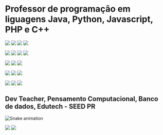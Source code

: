 # Professor de programação em liguagens Java, Python, Javascript, PHP e C++


[![](https://img.shields.io/badge/Python-FFD43B?style=for-the-badge&logo=python&logoColor=blue)](https://www.python.org/) [![](https://img.shields.io/badge/Flask-000000?style=for-the-badge&logo=flask&logoColor=white)](https://flask.palletsprojects.com/en/2.1.x/) [![](https://img.shields.io/badge/Django-092E20?style=for-the-badge&logo=django&logoColor=green)](https://docs.djangoproject.com/en/4.0/) [![](https://img.shields.io/badge/django%20rest-ff1709?style=for-the-badge&logo=django&logoColor=white)](https://www.django-rest-framework.org/) 
 
[![](https://img.shields.io/badge/JavaScript-323330?style=for-the-badge&logo=javascript&logoColor=F7DF1E)](https://262.ecma-international.org/5.1/) [![](https://img.shields.io/badge/Node.js-339933?style=for-the-badge&logo=nodedotjs&logoColor=white)](https://nodejs.org/en/) [![](https://img.shields.io/badge/React-20232A?style=for-the-badge&logo=react&logoColor=61DAFB)](https://pt-br.reactjs.org/docs/getting-started.html) [![](https://img.shields.io/badge/next.js-000000?style=for-the-badge&logo=nextdotjs&logoColor=white)](https://nextjs.org/) 

[![](https://img.shields.io/badge/Java-ED8B00?style=for-the-badge&logo=java&logoColor=white)](https://docs.oracle.com/en/java/) [![](https://img.shields.io/badge/Spring-6DB33F?style=for-the-badge&logo=spring&logoColor=white)](https://spring.io/) [![](https://img.shields.io/badge/Spring_Boot-F2F4F9?style=for-the-badge&logo=spring-boot)](https://spring.io/projects/spring-boot)

[![](https://img.shields.io/badge/PHP-777BB4?style=for-the-badge&logo=php&logoColor=white)](https://www.php.net/) [![](https://img.shields.io/badge/Symfony-000000?style=for-the-badge&logo=Symfony&logoColor=white)](https://symfony.com/) [![](https://img.shields.io/badge/Laravel-FF2D20?style=for-the-badge&logo=laravel&logoColor=white)](https://laravel.com/)

[![](https://img.shields.io/badge/Markdown-000000?style=for-the-badge&logo=markdown&logoColor=white)](https://www.markdownguide.org/) [![](https://img.shields.io/badge/HTML5-E34F26?style=for-the-badge&logo=html5&logoColor=white)](https://developer.mozilla.org/en-US/docs/Glossary/HTML5) [![](https://img.shields.io/badge/CSS3-1572B6?style=for-the-badge&logo=css3&logoColor=white)](https://developer.mozilla.org/pt-BR/docs/Web/CSS)

## Dev Teacher, Pensamento Computacional, Banco de dados, Edutech - SEED PR


![Snake animation](https://github.com/jacksonsr451/jacksonsr451/blob/output/github-contribution-grid-snake.svg)

[![](https://img.shields.io/badge/LinkedIn-0077B5?style=for-the-badge&logo=linkedin&logoColor=white)](https://www.linkedin.com/in/jackson-severino-da-rocha-1613b51a1/)  [![](https://img.shields.io/badge/Gmail-D14836?style=for-the-badge&logo=gmail&logoColor=white)](mailto:jackson.severino.rocha@escola.pr.gov.br)
